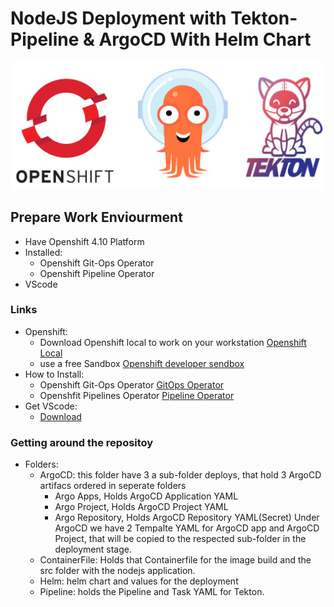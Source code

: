 # NodeJS Deployment with Tekton-Pipeline & ArgoCD With Helm Chart #

![CICD](GitOps-RedHat.png)
## Prepare Work Enviourment ##
* Have Openshift 4.10 Platform
* Installed:
    - Openshift Git-Ops Operator
    - Openshift Pipeline Operator
* VScode

### Links ###
* Openshift:
  - Download Openshift local to work on your workstation [Openshift Local](https://developers.redhat.com/download-manager/link/3868678)
  - use a free Sandbox [Openshift developer sendbox](https://developers.redhat.com/content-gateway/link/3870099)
* How to Install:
  - Openshift Git-Ops Operator [GitOps Operator](https://docs.openshift.com/container-platform/4.10/cicd/gitops/installing-openshift-gitops.html)
  - Openshfit Pipelines Operator [Pipeline Operator](https://docs.openshift.com/container-platform/4.10/cicd/pipelines/installing-pipelines.html)
* Get VScode:
  - [Download](https://code.visualstudio.com/download)


### Getting around the repositoy ###
* Folders:
  - ArgoCD: this folder have 3 a sub-folder deploys, that hold 3 ArgoCD artifacs ordered in seperate folders
    - Argo Apps, Holds ArgoCD Application YAML
    - Argo Project, Holds ArgoCD Project YAML
    - Argo Repository, Holds ArgoCD Repository YAML(Secret)
    Under ArgoCD we have 2 Tempalte YAML for ArgoCD app and ArgoCD Project, that will be copied to the respected sub-folder in the deployment stage.
  - ContainerFile: Holds that Containerfile for the image build and the src folder with the nodejs application.
  - Helm: helm chart and values for the deployment
  - Pipeline: holds the Pipeline and Task YAML for Tekton.

